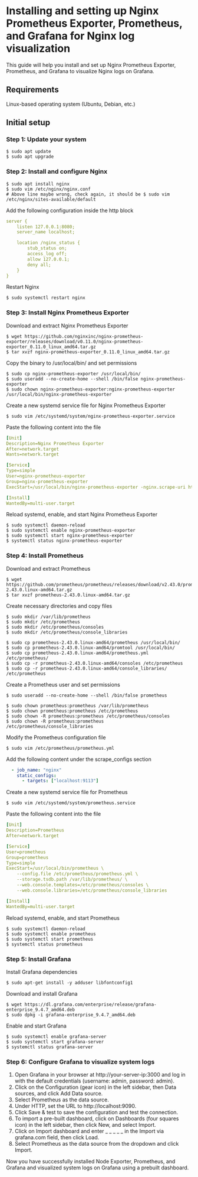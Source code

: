 # Installing and setting up Nginx Prometheus Exporter, Prometheus, and Grafana for Nginx log visualization

This guide will help you install and set up Nginx Prometheus Exporter, Prometheus, and Grafana to visualize Nginx logs on Grafana.

## Requirements

Linux-based operating system (Ubuntu, Debian, etc.)

## Initial setup

### Step 1: Update your system

```console
$ sudo apt update
$ sudo apt upgrade
```

### Step 2: Install and configure Nginx

```console
$ sudo apt install nginx
$ sudo vim /etc/nginx/nginx.conf
# Above line maybe wrong, check again, it should be $ sudo vim /etc/nginx/sites-available/default
```

Add the following configuration inside the http block

```yml
server {
    listen 127.0.0.1:8080;
    server_name localhost;

    location /nginx_status {
        stub_status on;
        access_log off;
        allow 127.0.0.1;
        deny all;
    }
}
```

Restart Nginx

```console
$ sudo systemctl restart nginx
```

### Step 3: Install Nginx Prometheus Exporter

Download and extract Nginx Prometheus Exporter

```console
$ wget https://github.com/nginxinc/nginx-prometheus-exporter/releases/download/v0.11.0/nginx-prometheus-exporter_0.11.0_linux_amd64.tar.gz
$ tar xvzf nginx-prometheus-exporter_0.11.0_linux_amd64.tar.gz
```

Copy the binary to /usr/local/bin/ and set permissions

```console
$ sudo cp nginx-prometheus-exporter /usr/local/bin/
$ sudo useradd --no-create-home --shell /bin/false nginx-prometheus-exporter
$ sudo chown nginx-prometheus-exporter:nginx-prometheus-exporter /usr/local/bin/nginx-prometheus-exporter
```

Create a new systemd service file for Nginx Prometheus Exporter

```console
$ sudo vim /etc/systemd/system/nginx-prometheus-exporter.service
```

Paste the following content into the file

```yml
[Unit]
Description=Nginx Prometheus Exporter
After=network.target
Wants=network.target

[Service]
Type=simple
User=nginx-prometheus-exporter
Group=nginx-prometheus-exporter
ExecStart=/usr/local/bin/nginx-prometheus-exporter -nginx.scrape-uri http://127.0.0.1:8080/nginx_status

[Install]
WantedBy=multi-user.target
```

Reload systemd, enable, and start Nginx Prometheus Exporter

```console
$ sudo systemctl daemon-reload
$ sudo systemctl enable nginx-prometheus-exporter
$ sudo systemctl start nginx-prometheus-exporter
$ systemctl status nginx-prometheus-exporter
```

### Step 4: Install Prometheus

Download and extract Prometheus

```console
$ wget https://github.com/prometheus/prometheus/releases/download/v2.43.0/prometheus-2.43.0.linux-amd64.tar.gz
$ tar xvzf prometheus-2.43.0.linux-amd64.tar.gz
```

Create necessary directories and copy files

```console
$ sudo mkdir /var/lib/prometheus
$ sudo mkdir /etc/prometheus
$ sudo mkdir /etc/prometheus/consoles
$ sudo mkdir /etc/prometheus/console_libraries

$ sudo cp prometheus-2.43.0.linux-amd64/prometheus /usr/local/bin/
$ sudo cp prometheus-2.43.0.linux-amd64/promtool /usr/local/bin/
$ sudo cp prometheus-2.43.0.linux-amd64/prometheus.yml /etc/prometheus/
$ sudo cp -r prometheus-2.43.0.linux-amd64/consoles /etc/prometheus
$ sudo cp -r prometheus-2.43.0.linux-amd64/console_libraries/ /etc/prometheus
```

Create a Prometheus user and set permissions

```console
$ sudo useradd --no-create-home --shell /bin/false prometheus

$ sudo chown prometheus:prometheus /var/lib/prometheus
$ sudo chown prometheus:prometheus /etc/prometheus
$ sudo chown -R prometheus:prometheus /etc/prometheus/consoles
$ sudo chown -R prometheus:prometheus /etc/prometheus/console_libraries
```

Modify the Prometheus configuration file

```console
$ sudo vim /etc/prometheus/prometheus.yml
```

Add the following content under the scrape_configs section

```yml
  - job_name: "nginx"
    static_configs:
      - targets: ["localhost:9113"]
```

Create a new systemd service file for Prometheus

```console
$ sudo vim /etc/systemd/system/prometheus.service
```

Paste the following content into the file

```yml
[Unit]
Description=Prometheus
After=network.target

[Service]
User=prometheus
Group=prometheus
Type=simple
ExecStart=/usr/local/bin/prometheus \
    --config.file /etc/prometheus/prometheus.yml \
    --storage.tsdb.path /var/lib/prometheus/ \
    --web.console.templates=/etc/prometheus/consoles \
    --web.console.libraries=/etc/prometheus/console_libraries

[Install]
WantedBy=multi-user.target
```

Reload systemd, enable, and start Prometheus

```console
$ sudo systemctl daemon-reload
$ sudo systemctl enable prometheus
$ sudo systemctl start prometheus
$ systemctl status prometheus
```

### Step 5: Install Grafana

Install Grafana dependencies

```console
$ sudo apt-get install -y adduser libfontconfig1
```

Download and install Grafana

```console
$ wget https://dl.grafana.com/enterprise/release/grafana-enterprise_9.4.7_amd64.deb
$ sudo dpkg -i grafana-enterprise_9.4.7_amd64.deb
```

Enable and start Grafana

```console
$ sudo systemctl enable grafana-server
$ sudo systemctl start grafana-server
$ systemctl status grafana-server
```

### Step 6: Configure Grafana to visualize system logs

1. Open Grafana in your browser at http://your-server-ip:3000 and log in with the default credentials (username: admin, password: admin).
2. Click on the Configuration (gear icon) in the left sidebar, then Data sources, and click Add Data source.
3. Select Prometheus as the data source.
4. Under HTTP, set the URL to http://localhost:9090.
5. Click Save & test to save the configuration and test the connection.
6. To import a pre-built dashboard, click on Dashboards (four squares icon) in the left sidebar, then click New, and select Import.
7. Click on Import dashboard and enter _ _ _ _ _  in the Import via grafana.com field, then click Load.
8. Select Prometheus as the data source from the dropdown and click Import.

Now you have successfully installed Node Exporter, Prometheus, and Grafana and visualized system logs on Grafana using a prebuilt dashboard.


